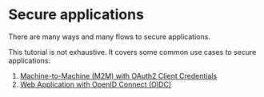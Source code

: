 # Secure applications

There are many ways and many flows to secure applications.

This tutorial is not exhaustive. It covers some common use cases to secure applications:

1. [Machine-to-Machine (M2M) with OAuth2 Client Credentials](./m2m.md)
2. [Web Application with OpenID Connect (OIDC)](./oidc.md)


